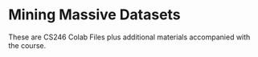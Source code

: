 # Mining Massive Datasets

These are CS246 Colab Files plus additional materials accompanied with the course.

